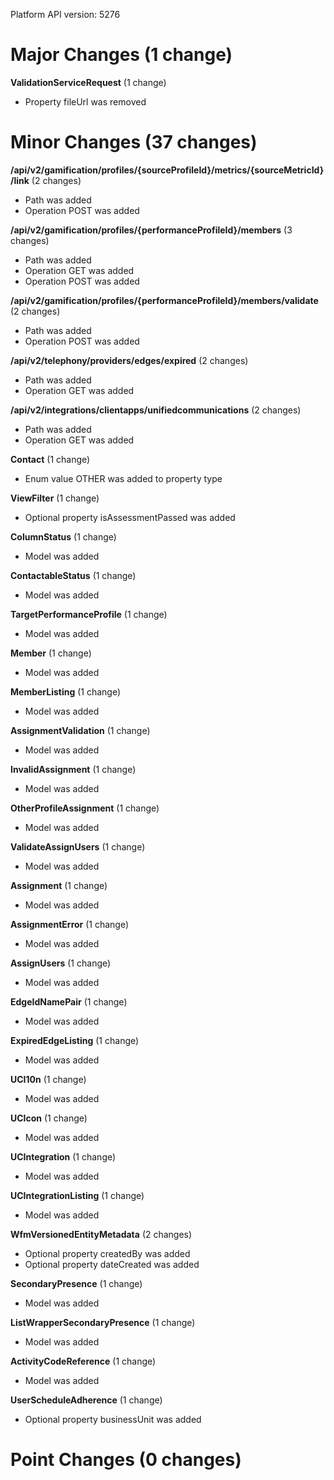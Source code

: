 Platform API version: 5276


# Major Changes (1 change)

**ValidationServiceRequest** (1 change)

* Property fileUrl was removed


# Minor Changes (37 changes)

**/api/v2/gamification/profiles/{sourceProfileId}/metrics/{sourceMetricId}/link** (2 changes)

* Path was added
* Operation POST was added

**/api/v2/gamification/profiles/{performanceProfileId}/members** (3 changes)

* Path was added
* Operation GET was added
* Operation POST was added

**/api/v2/gamification/profiles/{performanceProfileId}/members/validate** (2 changes)

* Path was added
* Operation POST was added

**/api/v2/telephony/providers/edges/expired** (2 changes)

* Path was added
* Operation GET was added

**/api/v2/integrations/clientapps/unifiedcommunications** (2 changes)

* Path was added
* Operation GET was added

**Contact** (1 change)

* Enum value OTHER was added to property type

**ViewFilter** (1 change)

* Optional property isAssessmentPassed was added

**ColumnStatus** (1 change)

* Model was added

**ContactableStatus** (1 change)

* Model was added

**TargetPerformanceProfile** (1 change)

* Model was added

**Member** (1 change)

* Model was added

**MemberListing** (1 change)

* Model was added

**AssignmentValidation** (1 change)

* Model was added

**InvalidAssignment** (1 change)

* Model was added

**OtherProfileAssignment** (1 change)

* Model was added

**ValidateAssignUsers** (1 change)

* Model was added

**Assignment** (1 change)

* Model was added

**AssignmentError** (1 change)

* Model was added

**AssignUsers** (1 change)

* Model was added

**EdgeIdNamePair** (1 change)

* Model was added

**ExpiredEdgeListing** (1 change)

* Model was added

**UCI10n** (1 change)

* Model was added

**UCIcon** (1 change)

* Model was added

**UCIntegration** (1 change)

* Model was added

**UCIntegrationListing** (1 change)

* Model was added

**WfmVersionedEntityMetadata** (2 changes)

* Optional property createdBy was added
* Optional property dateCreated was added

**SecondaryPresence** (1 change)

* Model was added

**ListWrapperSecondaryPresence** (1 change)

* Model was added

**ActivityCodeReference** (1 change)

* Model was added

**UserScheduleAdherence** (1 change)

* Optional property businessUnit was added


# Point Changes (0 changes)
